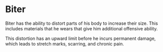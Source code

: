 # Biter
Biter has the ability to distort parts of his body to increase their size. This includes materials that he wears that give him additional offensive ability.

This distortion has an upward limit before he incurs permanent damage, which leads to stretch marks, scarring, and chronic pain.

